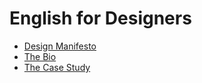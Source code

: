# English for Designers

- [Design Manifesto](01-design-manifesto)
- [The Bio](02-the-bio) 
- [The Case Study](03-case-studies)
